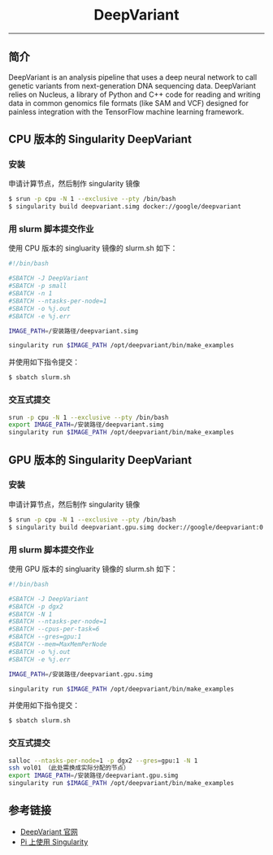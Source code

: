 # <center>DeepVariant</center> 

-----

## 简介

DeepVariant is an analysis pipeline that uses a deep neural network to call genetic variants from next-generation DNA sequencing data. DeepVariant relies on Nucleus, a library of Python and C++ code for reading and writing data in common genomics file formats (like SAM and VCF) designed for painless integration with the TensorFlow machine learning framework.

## CPU 版本的 Singularity DeepVariant

### 安装
申请计算节点，然后制作 singularity 镜像
```bash
$ srun -p cpu -N 1 --exclusive --pty /bin/bash
$ singularity build deepvariant.simg docker://google/deepvariant
```

### 用 slurm 脚本提交作业

使用 CPU 版本的 singluarity 镜像的 slurm.sh 如下：
```bash
#!/bin/bash

#SBATCH -J DeepVariant
#SBATCH -p small
#SBATCH -n 1
#SBATCH --ntasks-per-node=1
#SBATCH -o %j.out
#SBATCH -e %j.err

IMAGE_PATH=/安装路径/deepvariant.simg

singularity run $IMAGE_PATH /opt/deepvariant/bin/make_examples 
```

并使用如下指令提交：

```bash
$ sbatch slurm.sh
```

### 交互式提交
```bash
srun -p cpu -N 1 --exclusive --pty /bin/bash
export IMAGE_PATH=/安装路径/deepvariant.simg
singularity run $IMAGE_PATH /opt/deepvariant/bin/make_examples
```

## GPU 版本的 Singularity DeepVariant

### 安装
申请计算节点，然后制作 singularity 镜像
```bash
$ srun -p cpu -N 1 --exclusive --pty /bin/bash
$ singularity build deepvariant.gpu.simg docker://google/deepvariant:0.10.0-gpu
```

### 用 slurm 脚本提交作业

使用 GPU 版本的 singluarity 镜像的 slurm.sh 如下：
```bash
#!/bin/bash

#SBATCH -J DeepVariant
#SBATCH -p dgx2
#SBATCH -N 1
#SBATCH --ntasks-per-node=1
#SBATCH --cpus-per-task=6
#SBATCH --gres=gpu:1
#SBATCH --mem=MaxMemPerNode
#SBATCH -o %j.out
#SBATCH -e %j.err

IMAGE_PATH=/安装路径/deepvariant.gpu.simg

singularity run $IMAGE_PATH /opt/deepvariant/bin/make_examples 
```

并使用如下指令提交：

```bash
$ sbatch slurm.sh
```

### 交互式提交
```bash
salloc --ntasks-per-node=1 -p dgx2 --gres=gpu:1 -N 1
ssh vol01 （此处需换成实际分配的节点）
export IMAGE_PATH=/安装路径/deepvariant.gpu.simg
singularity run $IMAGE_PATH /opt/deepvariant/bin/make_examples
```


## 参考链接
- [DeepVariant 官网](https://github.com/google/deepvariant)
- [Pi 上使用 Singularity](https://docs.hpc.sjtu.edu.cn/job/container/singularity/)

